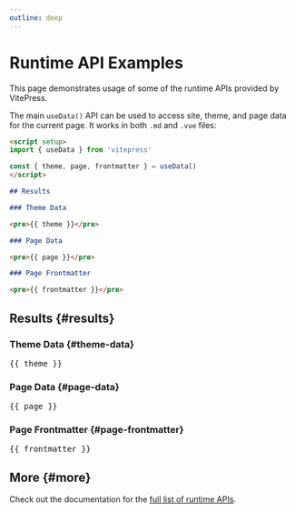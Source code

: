 ```yaml
---
outline: deep
---
```


# Runtime API Examples

This page demonstrates usage of some of the runtime APIs provided by VitePress.

The main `useData()` API can be used to access site, theme, and page data for the current page. It works in both `.md` and `.vue` files:

```md
<script setup>
import { useData } from 'vitepress'

const { theme, page, frontmatter } = useData()
</script>

## Results

### Theme Data

<pre>{{ theme }}</pre>

### Page Data

<pre>{{ page }}</pre>

### Page Frontmatter

<pre>{{ frontmatter }}</pre>
```

<script setup>
import { useData } from 'vitepress'

const { site, theme, page, frontmatter } = useData()
</script>

## Results {#results}

### Theme Data {#theme-data}

<pre>{{ theme }}</pre>

### Page Data {#page-data}

<pre>{{ page }}</pre>

### Page Frontmatter {#page-frontmatter}

<pre>{{ frontmatter }}</pre>

## More {#more}

Check out the documentation for the [full list of runtime APIs](https://vitepress.dev/reference/runtime-api#usedata).

